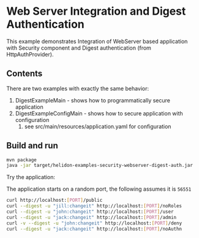 # Web Server Integration and Digest Authentication

This example demonstrates Integration of WebServer
based application with Security component and Digest authentication (from HttpAuthProvider).

## Contents

There are two examples with exactly the same behavior:
1. DigestExampleMain - shows how to programmatically secure application
2. DigestExampleConfigMain - shows how to secure application with configuration
    1. see src/main/resources/application.yaml for configuration

## Build and run

```bash
mvn package
java -jar target/helidon-examples-security-webserver-digest-auth.jar
```

Try the application:

The application starts on a random port, the following assumes it is `56551`
```bash
curl http://localhost:[PORT]/public
curl --digest -u "jill:changeit" http://localhost:[PORT]/noRoles
curl --digest -u "john:changeit" http://localhost:[PORT]/user
curl --digest -u "jack:changeit" http://localhost:[PORT]/admin
curl -v --digest -u "john:changeit" http://localhost:[PORT]/deny
curl --digest -u "jack:changeit" http://localhost:[PORT]/noAuthn
```